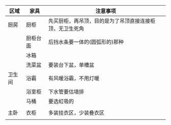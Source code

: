 | 区域   | 家具     | 注意事项                                                 |
| ------ | -------- | -------------------------------------------------------- |
| 厨房   | 厨柜     | 先买厨柜，再吊顶，目的是为了吊顶直接连接柜顶，无卫生死角 |
|        | 厨柜台面 | 后挡水条要一体的(圆弧形的)那种                           |
|        | 冰箱     |                                                          |
|        | 洗菜盆     | 要装台下盆，单槽盆                                                          |
| 卫生间 | 浴霸     | 有风暖浴霸，不用灯暖                                     |
|        |浴室柜          | 下水管要估墙排                                                          |
|        | 马桶          | 要选虹吸的                                                          |
|        |          |                                                          |
| 主卧   | 衣柜     | 多装挂衣区，少装叠衣区                                   |
|        |          |                                                          |
